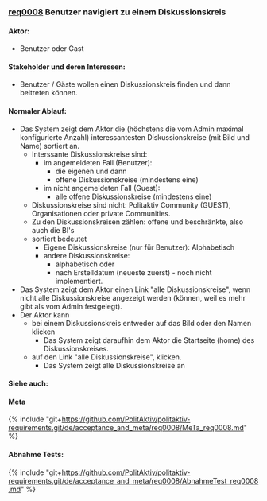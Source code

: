 ### [req0008](https://github.com/PolitAktiv/politaktiv-requirements/tree/master/de/requirements/req0008.md) Benutzer navigiert zu einem Diskussionskreis

#### Aktor:
 * Benutzer oder Gast

#### Stakeholder und deren Interessen:
 * Benutzer / Gäste wollen einen Diskussionskreis finden und dann beitreten können.

#### Normaler Ablauf:
 * Das System zeigt dem Aktor die (höchstens die vom Admin maximal konfigurierte Anzahl) interessantesten Diskussionskreise (mit Bild und Name) sortiert an.
   * Interssante Diskussionskreise sind:
     * im angemeldeten Fall (Benutzer):
       * die eigenen und dann
       * offene Diskussionskreise (mindestens eine)
     * im nicht angemeldeten Fall (Guest):
       * alle offene Diskussionskreise (mindestens eine)
   * Diskussionskreise sind nicht: Politaktiv Community (GUEST), Organisationen oder private Communities.
   * Zu den Diskussionskreisen zählen: offene und beschränkte, also auch die BI's
   * sortiert bedeutet
     * Eigene Diskussionskreise (nur für Benutzer): Alphabetisch
     * andere Diskussionskreise:
       * alphabetisch oder
       * nach Erstelldatum (neueste zuerst) - noch nicht implementiert.
 * Das System zeigt dem Aktor einen Link "alle Diskussionskreise", wenn nicht alle Diskussionskreise angezeigt werden (können, weil es mehr gibt als vom Admin festgelegt).
 * Der Aktor kann
   * bei einem Diskussionskreis entweder auf das Bild oder den Namen klicken
     * Das System zeigt daraufhin dem Aktor die Startseite (home) des Diskussionskreises.
   * auf den Link "alle Diskussionskreise", klicken.
     * Das System zeigt alle Diskussionskreise an

#### Siehe auch:

#### Meta
{% include "git+https://github.com/PolitAktiv/politaktiv-requirements.git/de/acceptance_and_meta/req0008/MeTa_req0008.md" %} 

#### Abnahme Tests:
{% include "git+https://github.com/PolitAktiv/politaktiv-requirements.git/de/acceptance_and_meta/req0008/AbnahmeTest_req0008.md" %} 
